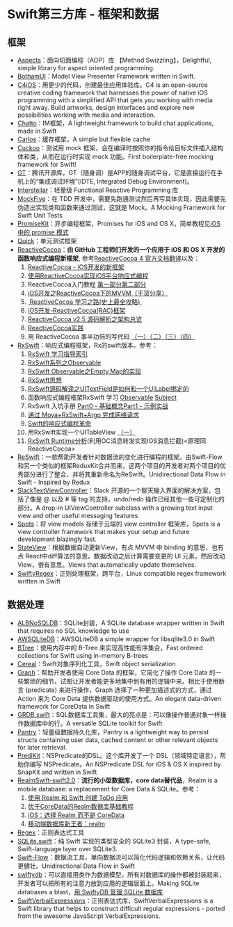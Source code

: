 # Swift第三方库 - 框架和数据
## 框架
- [Aspects][1]：面向切面编程（AOP）库 【Method Swizzling】，Delightful, simple library for aspect oriented programming.
- [BothamUI][2]：Model View Presenter Framework written in Swift.
- [C4iOS][3]：用更少的代码，创建最佳应用体验库。C4 is an open-source creative coding framework that harnesses the power of native iOS programming with a simplified API that gets you working with media right away. Build artworks, design interfaces and explore new possibilities working with media and interaction.
- [Chatto][4]：IM框架，A lightweight framework to build chat applications, made in Swift
- [Carlos][5]：缓存框架，A simple but flexible cache
- [Cuckoo][6]：测试用 mock 框架，会在编译时按照你的指令给目标文件插入结构体和类，从而在运行时实现 mock 功能。First boilerplate-free mocking framework for Swift!
- [GT][7]：腾讯开源库，GT（随身调）是APP的随身调试平台，它是直接运行在手机上的“集成调试环境”(IDTE, Integrated Debug Environment)。
- [Interstellar][8]：轻量级 Functional Reactive Programming 库
- [MockFive][9]：在 TDD 开发中，需要先跑通测试然后再写具体实现，因此需要先伪造出实现类和函数来通过测试，这就是 Mock。A Mocking Framework for Swift Unit Tests
- [PromiseKit][10]：异步编程框架，Promises for iOS and OS X，简单教程见[iOS 中的 promise 模式][11]
- [Quick][12]：单元测试框架
- [ReactiveCocoa][13]：**由 GitHub 工程师们开发的一个应用于 iOS 和 OS X 开发的函数响应式编程新框架**, 参考[ReactiveCocoa 4 官方文档翻译][14]以及：
	1. [ReactiveCocoa - iOS开发的新框架][15]
	2. [使用ReactiveCocoa实现iOS平台响应式编程][16]
	2. ReactiveCocoa入门教程 [第一部分][17][第二部分][18]
	3. [iOS开发之ReactiveCocoa下的MVVM（干货分享）][19]
	4. [ ReactiveCocoa 学习之路(史上最全攻略) ][20]
	5. [iOS开发-ReactiveCocoa(RAC)框架][21]
	6. [ReactiveCocoa v2.5 源码解析之架构总览][22]
	7. [ReactiveCocoa实践][23]
	8. 用 ReactiveCocoa 事半功倍的写代码 [（一）][24][（二）][25][（三）][26][（四）][27]
- [RxSwift][28]：响应式编程框架，Rx的swift版本。参考：
	1. [RxSwift 学习指导索引][29]
	1. [RxSwift系列之Observable][30]
	2. [RxSwift Observable之Empty,Map的实现][31]
	3. [RxSwift思想][32]
	4. [RxSwift源码解读之UITextField是如何和一个UILabel绑定的][33]
	5. 函数响应式编程框架RxSwift 学习 [Observable][34] [Subject][35]
	6. RxSwift 入坑手册 [Part0 - 基础概念][36][Part1 - 示例实战][37]
	7. [通过 Moya+RxSwift+Argo 完成网络请求][38]
	8. [Swift的响应式编程革命][39]
	9. 用RxSwift实现一个UITableView [（一）][40]
	10. [RxSwift Runtime分析][41](利用OC消息转发实现IOS消息拦截)\<原理同ReactiveCocoa\>
- [ReSwift][42]：一款帮助开发者针对数据流的变化进行编程的框架。由Swift-Flow和另一个类似的框架ReduxKit合并而来，这两个项目的开发者对两个项目的优秀部分进行了整合，并将其重新命名为ReSwift。Unidirectional Data Flow in Swift - Inspired by Redux
- [SlackTextViewController][43]：Slack 开源的一个聊天输入界面的解决方案，包括了像是 @ 以及 # 等 tag 的支持，undo/redo 操作已经其他一些可定制化的部分。A drop-in UIViewController subclass with a growing text input view and other useful messaging features
- [Spots][44]：将 view models 存储于云端的 view controller 框架库，Spots is a view controller framework that makes your setup and future development blazingly fast.
- [StateView][45]：根据数据自动更新View，有点 MVVM 中 binding 的意思，也有点 React中diff算法的意思。数据改动之后计算需要变更的 UI 元素，然后改动 View，很有意思。Views that automatically update themselves.
- [SwiftyRegex][46]：正则处理框架，跨平台，Linux compatible regex framework written in Swift

## 数据处理
- [ALBNoSQLDB][47]：SQLite封装，A SQLite database wrapper written in Swift that requires no SQL knowledge to use
- [AWSQLiteDB][48]：AWSQLiteDB a simple wrapper for libsqlite3.0 in Swift
- [BTree][49]：使用内存中的 B-Tree 来实现高性能有序集合，Fast ordered collections for Swift using in-memory B-trees
- [Cereal][50]：Swift对象序列化工具，Swift object serialization
- [Graph][51]：帮助开发者使用 Core Data 的框架，它简化了操作 Core Data 的一些繁琐的细节，试图让开发者能更多地集中到有用的逻辑中来。相比于使用断言 (predicate) 来进行操作，Graph 选择了一种更加描述式的方式，通过 Action 来为 Core Data 提供数据驱动的使用方式。An elegant data-driven framework for CoreData in Swift
- [GRDB.swift][52]：SQL数据库工具集，最大的亮点是：可以像操作普通对象一样操作数据库中的行。A versatile SQLite toolkit for Swift
- [Pantry][53]：轻量级数据持久化库，Pantry is a lightweight way to persist structs containing user data, cached content or other relevant objects for later retrieval.
- [PrediKit][54]：NSPredicate的DSL。这个库开发了一个 DSL（领域特定语言），帮助你编写 NSPredicate。An NSPredicate DSL for iOS & OS X inspired by SnapKit and written in Swift
- [RealmSwift-swift2.0][55]：**流行的小型数据库，core data替代品**，Realm is a mobile database: a replacement for Core Data & SQLite。参考：
	1. [使用 Realm 和 Swift 创建 ToDo 应用][56]
	2. [优于CoreData的Realm数据库基础教程][57]
	3. [iOS：选择 Realm 而不是 CoreData][58]
	4. [移动端数据库新王者：realm][59]
- [Regex][60]：正则表达式工具
- [SQLite.swift][61]：纯 Swift 实现的类型安全的 SQLite3 封装，A type-safe, Swift-language layer over SQLite3.
- [Swift-Flow][62]：数据流工具，单向数据流可以简化代码逻辑和依赖关系，让代码更健壮。Unidirectional Data Flow in Swift
- [swiftydb][63]：可以直接用类作为数据模型，所有对数据库的操作都被封装起来，开发者可以把所有的注意力放到应用的逻辑层面上。Making SQLite databases a blast，[用 SwiftyDB 管理 SQLite 数据库][64]
- [SwiftVerbalExpressions][65]：正则表达式库，SwiftVerbalExpressions is a Swift library that helps to construct difficult regular expressions - ported from the awesome JavaScript VerbalExpressions.


[1]:	https://github.com/steipete/Aspects "Aspects"
[2]:	https://github.com/Karumi/BothamUI "BothamUI"
[3]:	https://github.com/C4Framework/C4iOS "C4iOS"
[4]:	https://github.com/badoo/Chatto "Chatto"
[5]:	https://github.com/WeltN24/Carlos "Carlos"
[6]:	https://github.com/SwiftKit/Cuckoo "Cuckoo"
[7]:	https://github.com/TencentOpen/GT "GT"
[8]:	https://github.com/JensRavens/Interstellar "Interstellar"
[9]:	https://github.com/DeliciousRaspberryPi/MockFive "MockFive"
[10]:	https://github.com/mxcl/PromiseKit "PromiseKit"
[11]:	http://nathanli.cn/2015/11/15/ios-%E4%B8%AD%E7%9A%84-promise-%E6%A8%A1%E5%BC%8F/ "iOS 中的 promise 模式"
[12]:	https://github.com/Quick/Quick "Quick"
[13]:	https://github.com/ReactiveCocoa/ReactiveCocoa "ReactiveCocoa"
[14]:	http://www.jianshu.com/p/226f33fcce51 "ReactiveCocoa 4 官方文档翻译"
[15]:	http://www.devtang.com/blog/2014/02/11/reactivecocoa-introduction
[16]:	http://www.itiger.me/?p=38
[17]:	http://www.cnblogs.com/tmacforever/p/4878180.html "ReactiveCocoa入门教程——第一部分(转)"
[18]:	http://www.cnblogs.com/tmacforever/p/4882462.html "ReactiveCocoa入门教程——第二部分(转)"
[19]:	http://www.cnblogs.com/ludashi/p/4925042.html "iOS开发之ReactiveCocoa下的MVVM（干货分享）"
[20]:	http://runningyoung.github.io/ios/ReactiveCocoa/ "ReactiveCocoa 学习之路(史上最全攻略)"
[21]:	http://yimouleng.com/2015/12/20/ios-ReactiveCocoa/ "iOS开发-ReactiveCocoa(RAC)框架"
[22]:	http://blog.leichunfeng.com/blog/2015/12/25/reactivecocoa-v2-dot-5-yuan-ma-jie-xi-zhi-jia-gou-zong-lan/ "ReactiveCocoa v2.5 源码解析之架构总览"
[23]:	http://beice1990.duapp.com/reactivecocoashi-jian/ "ReactiveCocoa实践"
[24]:	http://fengjian0106.github.io/2016/04/17/The-Power-Of-Composition-In-FRP-Part-1/ "用 ReactiveCocoa 事半功倍的写代码（一）"
[25]:	http://fengjian0106.github.io/2016/04/26/The-Power-Of-Composition-In-FRP-Part-2/ "用 ReactiveCocoa 事半功倍的写代码（二）"
[26]:	http://fengjian0106.github.io/2016/04/28/The-Power-Of-Composition-In-FRP-Part-3/ "用 ReactiveCocoa 事半功倍的写代码（三）"
[27]:	http://fengjian0106.github.io/2016/05/03/The-Power-Of-Composition-In-FRP-Part-4/ "用 ReactiveCocoa 事半功倍的写代码（四）"
[28]:	https://github.com/ReactiveX/RxSwift "RxSwift"
[29]:	http://t.swift.gg/d/2-rxswift
[30]:	http://fengdeng.github.io/blog/2016/01/12/rxswiftxi-lie-zhi-observable/ "RxSwift系列之Observable"
[31]:	http://fengdeng.github.io/blog/2016/01/13/rxswift-observablezhi-just/ "RxSwift Observable之Empty,Map的实现"
[32]:	http://fengdeng.github.io/blog/2016/01/19/rxswiftsi-xiang/ "RxSwift思想"
[33]:	http://fengdeng.github.io/blog/2016/01/22/rxswift-dao-di-[?]-ge-uitextfieldshi-ru-he-he-[?]-ge-uilabelbang-ding-de/ "RxSwift源码解读之UITextField是如何和一个UILabel绑定的"
[34]:	http://www.jianshu.com/p/2351ba7f22e4 "函数响应式编程框架RxSwift 学习——Observable"
[35]:	http://www.jianshu.com/p/209cae2a54a1 "函数响应式编程框架RxSwift 学习——Subject"
[36]:	http://blog.callmewhy.com/2015/09/21/rxswift-getting-started-0/ "RxSwift 入坑手册 Part0 - 基础概念"
[37]:	http://blog.callmewhy.com/2015/09/23/rxswift-getting-started-1/ "RxSwift 入坑手册 Part1 - 示例实战"
[38]:	http://blog.callmewhy.com/2015/11/01/moya-rxswift-argo-lets-go/ "通过 Moya+RxSwift+Argo 完成网络请求"
[39]:	http://mp.weixin.qq.com/s?__biz=MzA3ODg4MDk0Ng==&mid=2651112245&idx=1&sn=6536b90c09651380ec2009eb46ed9281#rd
[40]:	http://www.jianshu.com/p/d57ff2b3e0d4 "【RxSwift系列】用RxSwift实现一个UITableView（一）"
[41]:	http://www.jianshu.com/p/77acd1bba906
[42]:	https://github.com/ReSwift/ReSwift "ReSwift"
[43]:	https://github.com/slackhq/SlackTextViewController "SlackTextViewController"
[44]:	https://github.com/hyperoslo/Spots "Spots"
[45]:	https://github.com/sahandnayebaziz/StateView "StateView"
[46]:	https://github.com/maxadamski/SwiftyRegex "SwiftyRegex"
[47]:	https://github.com/AaronBratcher/ALBNoSQLDB
[48]:	https://github.com/adow/AWSQLiteDB "AWSQLiteDB"
[49]:	https://github.com/lorentey/BTree "BTree"
[50]:	https://github.com/Weebly/Cereal "Cereal"
[51]:	https://github.com/CosmicMind/Graph "Graph"
[52]:	https://github.com/groue/GRDB.swift "GRDB.swift"
[53]:	https://github.com/nickoneill/Pantry "Pantry"
[54]:	https://github.com/KrakenDev/PrediKit "PrediKit"
[55]:	https://github.com/realm/realm-cocoa/tree/master/RealmSwift-swift2.0 "RealmSwift-swift2.0"
[56]:	http://swift.gg/2015/12/08/building-a-todo-app-using-realm-and-swift/ "使用 Realm 和 Swift 创建 ToDo 应用"
[57]:	http://www.cnblogs.com/jgCho/p/5286444.html "优于CoreData的Realm数据库基础教程"
[58]:	http://swift.gg/2015/12/08/ios-realm-instead-of-coredata/ "iOS：选择 Realm 而不是 CoreData"
[59]:	http://www.jianshu.com/p/2b4388cf2a2d "移动端数据库新王者：realm"
[60]:	https://github.com/sharplet/Regex "Regex"
[61]:	https://github.com/stephencelis/SQLite.swift "SQLite.swift"
[62]:	https://github.com/Swift-Flow/Swift-Flow "Swift-Flow"
[63]:	https://github.com/Oyvindkg/swiftydb "swiftydb"
[64]:	http://swift.gg/2016/05/17/swiftydb/ "用 SwiftyDB 管理 SQLite 数据库"
[65]:	https://github.com/VerbalExpressions/SwiftVerbalExpressions "SwiftVerbalExpressions"